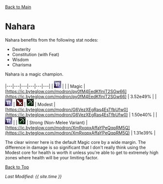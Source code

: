 [Back to Main](index.md)

# Nahara

Nahara benefits from the following stat nodes:
* Dexterity
* Constitution (with Feat)
* Wisdom
* Charisma

Nahara is a magic champion.

|---|---|---|---|---|---|
| ![Magic Icon](images\magic.png) |   |   | Magic | [https://ic.byteglow.com/modron/py0fM4EedKfIniT2SGw66](https://ic.byteglow.com/modron/py0fM4EedKfIniT2SGw66) | 3.52e49% |
| ![Magic Icon](images\magic.png) | ![Melee Icon](images\melee.png) | ![Ranged Icon](images\ranged.png) | Modest | [https://ic.byteglow.com/modron/G6VezXEgRas4EsTfbUfw0](https://ic.byteglow.com/modron/G6VezXEgRas4EsTfbUfw0) | 1.50e40% |
| ![Magic Icon](images\magic.png) |   | ![Ranged Icon](images\ranged.png) | Strong (Non-Melee Variant) | [https://ic.byteglow.com/modron/XmRxopxAffaYPeQqpRM5Q](https://ic.byteglow.com/modron/XmRxopxAffaYPeQqpRM5Q) | 1.31e39% |

The clear winner here is the default Magic core by a wide margin. The difference in damage is so significant that I don't really think using the Modest core for health is worth it unless you're able to get to extremely high zones where health will be your limiting factor.

[Back to Top](#top)

*Last Modified: {{ site.time }}*